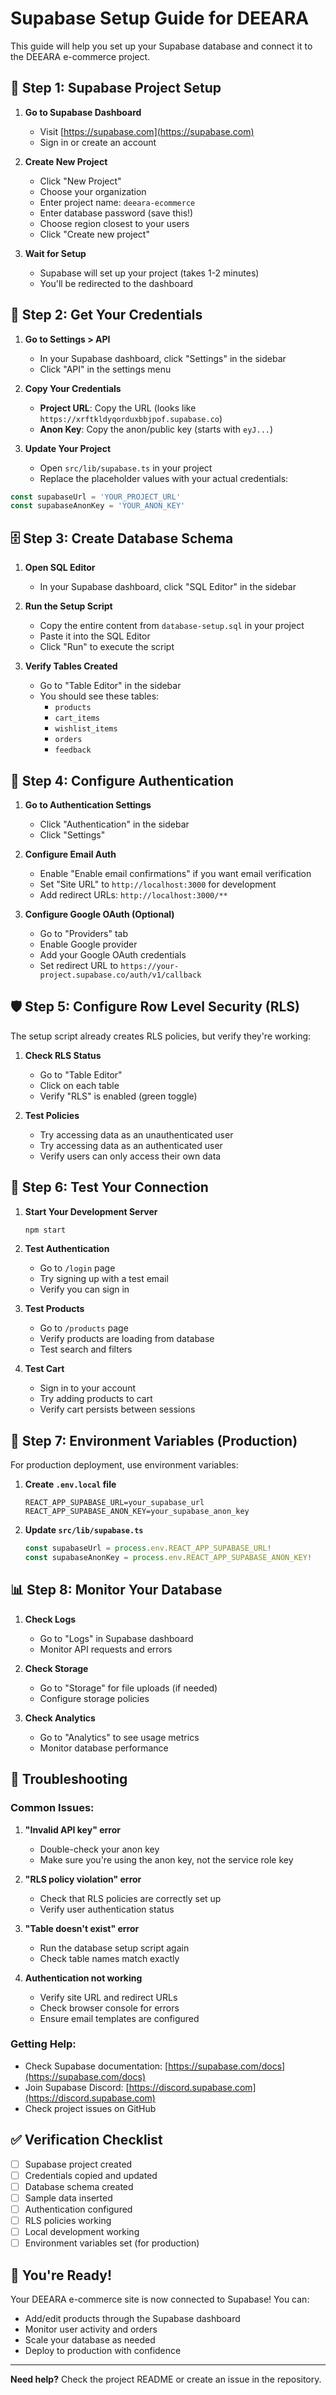 # Supabase Setup Guide for DEEARA

This guide will help you set up your Supabase database and connect it to the DEEARA e-commerce project.

## 🚀 Step 1: Supabase Project Setup

1. **Go to Supabase Dashboard**
   - Visit [https://supabase.com](https://supabase.com)
   - Sign in or create an account

2. **Create New Project**
   - Click "New Project"
   - Choose your organization
   - Enter project name: `deeara-ecommerce`
   - Enter database password (save this!)
   - Choose region closest to your users
   - Click "Create new project"

3. **Wait for Setup**
   - Supabase will set up your project (takes 1-2 minutes)
   - You'll be redirected to the dashboard

## 🔑 Step 2: Get Your Credentials

1. **Go to Settings > API**
   - In your Supabase dashboard, click "Settings" in the sidebar
   - Click "API" in the settings menu

2. **Copy Your Credentials**
   - **Project URL**: Copy the URL (looks like `https://xrftkldyqorduxbbjpof.supabase.co`)
   - **Anon Key**: Copy the anon/public key (starts with `eyJ...`)

3. **Update Your Project**
   - Open `src/lib/supabase.ts` in your project
   - Replace the placeholder values with your actual credentials:

```typescript
const supabaseUrl = 'YOUR_PROJECT_URL'
const supabaseAnonKey = 'YOUR_ANON_KEY'
```

## 🗄️ Step 3: Create Database Schema

1. **Open SQL Editor**
   - In your Supabase dashboard, click "SQL Editor" in the sidebar

2. **Run the Setup Script**
   - Copy the entire content from `database-setup.sql` in your project
   - Paste it into the SQL Editor
   - Click "Run" to execute the script

3. **Verify Tables Created**
   - Go to "Table Editor" in the sidebar
   - You should see these tables:
     - `products`
     - `cart_items`
     - `wishlist_items`
     - `orders`
     - `feedback`

## 🔐 Step 4: Configure Authentication

1. **Go to Authentication Settings**
   - Click "Authentication" in the sidebar
   - Click "Settings"

2. **Configure Email Auth**
   - Enable "Enable email confirmations" if you want email verification
   - Set "Site URL" to `http://localhost:3000` for development
   - Add redirect URLs: `http://localhost:3000/**`

3. **Configure Google OAuth (Optional)**
   - Go to "Providers" tab
   - Enable Google provider
   - Add your Google OAuth credentials
   - Set redirect URL to `https://your-project.supabase.co/auth/v1/callback`

## 🛡️ Step 5: Configure Row Level Security (RLS)

The setup script already creates RLS policies, but verify they're working:

1. **Check RLS Status**
   - Go to "Table Editor"
   - Click on each table
   - Verify "RLS" is enabled (green toggle)

2. **Test Policies**
   - Try accessing data as an unauthenticated user
   - Try accessing data as an authenticated user
   - Verify users can only access their own data

## 🧪 Step 6: Test Your Connection

1. **Start Your Development Server**
   ```bash
   npm start
   ```

2. **Test Authentication**
   - Go to `/login` page
   - Try signing up with a test email
   - Verify you can sign in

3. **Test Products**
   - Go to `/products` page
   - Verify products are loading from database
   - Test search and filters

4. **Test Cart**
   - Sign in to your account
   - Try adding products to cart
   - Verify cart persists between sessions

## 🔧 Step 7: Environment Variables (Production)

For production deployment, use environment variables:

1. **Create `.env.local` file**
   ```env
   REACT_APP_SUPABASE_URL=your_supabase_url
   REACT_APP_SUPABASE_ANON_KEY=your_supabase_anon_key
   ```

2. **Update `src/lib/supabase.ts`**
   ```typescript
   const supabaseUrl = process.env.REACT_APP_SUPABASE_URL!
   const supabaseAnonKey = process.env.REACT_APP_SUPABASE_ANON_KEY!
   ```

## 📊 Step 8: Monitor Your Database

1. **Check Logs**
   - Go to "Logs" in Supabase dashboard
   - Monitor API requests and errors

2. **Check Storage**
   - Go to "Storage" for file uploads (if needed)
   - Configure storage policies

3. **Check Analytics**
   - Go to "Analytics" to see usage metrics
   - Monitor database performance

## 🚨 Troubleshooting

### Common Issues:

1. **"Invalid API key" error**
   - Double-check your anon key
   - Make sure you're using the anon key, not the service role key

2. **"RLS policy violation" error**
   - Check that RLS policies are correctly set up
   - Verify user authentication status

3. **"Table doesn't exist" error**
   - Run the database setup script again
   - Check table names match exactly

4. **Authentication not working**
   - Verify site URL and redirect URLs
   - Check browser console for errors
   - Ensure email templates are configured

### Getting Help:

- Check Supabase documentation: [https://supabase.com/docs](https://supabase.com/docs)
- Join Supabase Discord: [https://discord.supabase.com](https://discord.supabase.com)
- Check project issues on GitHub

## ✅ Verification Checklist

- [ ] Supabase project created
- [ ] Credentials copied and updated
- [ ] Database schema created
- [ ] Sample data inserted
- [ ] Authentication configured
- [ ] RLS policies working
- [ ] Local development working
- [ ] Environment variables set (for production)

## 🎉 You're Ready!

Your DEEARA e-commerce site is now connected to Supabase! You can:

- Add/edit products through the Supabase dashboard
- Monitor user activity and orders
- Scale your database as needed
- Deploy to production with confidence

---

**Need help?** Check the project README or create an issue in the repository. 